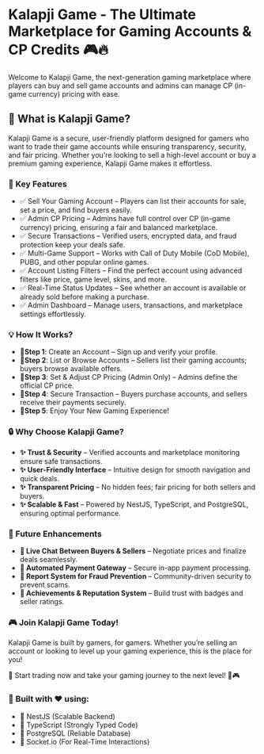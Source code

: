 # Kalapji Game - The Ultimate Marketplace for Gaming Accounts & CP Credits 🎮🔥
Welcome to Kalapji Game, the next-generation gaming marketplace where players can buy and sell game accounts and admins can manage CP (in-game currency) pricing with ease.

## 🚀 What is Kalapji Game?
Kalapji Game is a secure, user-friendly platform designed for gamers who want to trade their game accounts while ensuring transparency, security, and fair pricing. Whether you're looking to sell a high-level account or buy a premium gaming experience, Kalapji Game makes it effortless.

### 🎯 Key Features
- ✅ Sell Your Gaming Account – Players can list their accounts for sale, set a price, and find buyers easily.
- ✅ Admin CP Pricing – Admins have full control over CP (in-game currency) pricing, ensuring a fair and balanced marketplace.
- ✅ Secure Transactions – Verified users, encrypted data, and fraud protection keep your deals safe.
- ✅ Multi-Game Support – Works with Call of Duty Mobile (CoD Mobile), PUBG, and other popular online games.
- ✅ Account Listing Filters – Find the perfect account using advanced filters like price, game level, skins, and more.
- ✅ Real-Time Status Updates – See whether an account is available or already sold before making a purchase.
- ✅ Admin Dashboard – Manage users, transactions, and marketplace settings effortlessly.

### 💡 How It Works?
- **🔹Step 1**: Create an Account – Sign up and verify your profile.
- **🔹Step 2**: List or Browse Accounts – Sellers list their gaming accounts; buyers browse available offers.
- **🔹Step 3**: Set & Adjust CP Pricing (Admin Only) – Admins define the official CP price.
- **🔹Step 4**: Secure Transaction – Buyers purchase accounts, and sellers receive their payments securely.
- **🔹Step 5**: Enjoy Your New Gaming Experience!

### 🔒 Why Choose Kalapji Game?
- **✨ Trust & Security** – Verified accounts and marketplace monitoring ensure safe transactions.
- **✨ User-Friendly Interface** – Intuitive design for smooth navigation and quick deals.
- **✨ Transparent Pricing** – No hidden fees; fair pricing for both sellers and buyers.
- **✨ Scalable & Fast** – Powered by NestJS, TypeScript, and PostgreSQL, ensuring optimal performance.

### 📌 Future Enhancements
- **🚀 Live Chat Between Buyers & Sellers** – Negotiate prices and finalize deals seamlessly.
- **🚀 Automated Payment Gateway** – Secure in-app payment processing.
- **🚀 Report System for Fraud Prevention** – Community-driven security to prevent scams.
- **🚀 Achievements & Reputation System** – Build trust with badges and seller ratings.

### 🎮 Join Kalapji Game Today!
Kalapji Game is built by gamers, for gamers. Whether you’re selling an account or looking to level up your gaming experience, this is the place for you!

🌟 Start trading now and take your gaming journey to the next level! 🚀🎮

### 📌 Built with ❤️ using:
- **🔹** NestJS (Scalable Backend)
- **🔹** TypeScript (Strongly Typed Code)
- **🔹** PostgreSQL (Reliable Database)
- **🔹** Socket.io (For Real-Time Interactions)
